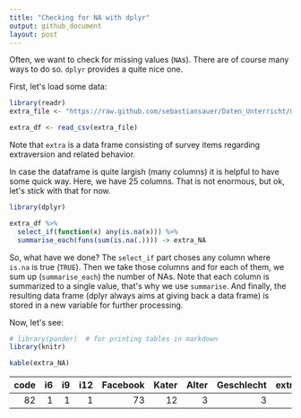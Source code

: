 ```yaml
---
title: "Checking for NA with dplyr"
output: github_document
layout: post
---
```



Often, we want to check for missing values (`NA`s). There are of course many ways to do so. `dplyr` provides a quite nice one.

First, let's load some data:


```r
library(readr)
extra_file <- "https://raw.github.com/sebastiansauer/Daten_Unterricht/master/extra.csv"

extra_df <- read_csv(extra_file)
```

Note that `extra` is a data frame consisting of survey items regarding extraversion and related behavior.

In case the dataframe is quite largish (many columns) it is helpful to have some quick way. Here, we have 25 columns. That is not enormous, but ok, let's stick with that for now.


```r
library(dplyr)

extra_df %>% 
  select_if(function(x) any(is.na(x))) %>% 
  summarise_each(funs(sum(is.na(.)))) -> extra_NA
```

So, what have we done?
The `select_if` part choses any column where `is.na` is true (`TRUE`). Then we take those columns and for each of them, we sum up (`summarise_each`) the number of NAs. Note that each column is summarized to a single value, that's why we use `summarise`. And finally, the resulting data frame (dplyr always aims at giving back a data frame) is stored in a new variable for further processing.


Now, let's see:


```r
# library(pander)  # for printing tables in markdown
library(knitr)

kable(extra_NA)
```



| code| i6| i9| i12| Facebook| Kater| Alter| Geschlecht| extro_one_item| Minuten| Messe| Party| Kunden| Beschreibung| Aussagen| i26| extra_mw|
|----:|--:|--:|---:|--------:|-----:|-----:|----------:|--------------:|-------:|-----:|-----:|------:|------------:|--------:|---:|--------:|
|   82|  1|  1|   1|       73|    12|     3|          3|              4|      37|     4|    16|     49|          117|      121|   3|        3|

